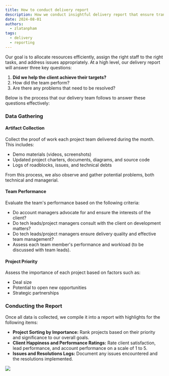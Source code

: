 ```yaml
---
title: How to conduct delivery report
description: How we conduct insightful delivery report that ensure transparency, improve team performance, and enhance client relationships
date: 2024-08-01
authors:
  - zlatanpham
tags:
  - delivery
  - reporting
---
```


Our goal is to allocate resources efficiently, assign the right staff to the right tasks, and address issues appropriately. At a high level, our delivery report will answer three key questions:

1. **Did we help the client achieve their targets?**
2. How did the team perform?
3. Are there any problems that need to be resolved?

Below is the process that our delivery team follows to answer these questions effectively:

### Data Gathering

#### Artifact Collection

Collect the proof of work each project team delivered during the month. This includes:

- Demo materials (videos, screenshots)
- Updated project charters, documents, diagrams, and source code
- Logs of roadblocks, issues, and technical debts

From this process, we also observe and gather potential problems, both technical and managerial.

#### Team Performance

Evaluate the team's performance based on the following criteria:

- Do account managers advocate for and ensure the interests of the client?
- Do tech leads/project managers consult with the client on development matters?
- Do tech leads/project managers ensure delivery quality and effective team management?
- Assess each team member's performance and workload (to be discussed with team leads).

#### Project Priority

Assess the importance of each project based on factors such as:

- Deal size
- Potential to open new opportunities
- Strategic partnerships

### Conducting the Report

Once all data is collected, we compile it into a report with highlights for the following items:

- **Project Sorting by Importance:** Rank projects based on their priority and significance to our overall goals.
- **Client Happiness and Performance Ratings:** Rate client satisfaction, lead performance, and account performance on a scale of 1 to 5.
- **Issues and Resolutions Logs:** Document any issues encountered and the resolutions implemented.

![](how-to-conduct-delivery-reports_delivery-report-sample.webp)


